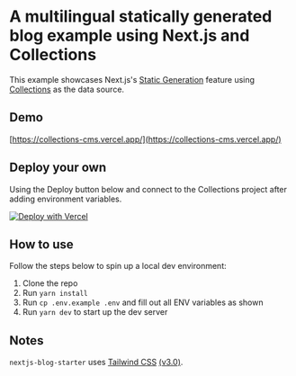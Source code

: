 # A multilingual statically generated blog example using Next.js and Collections

This example showcases Next.js's [Static Generation](https://nextjs.org/docs/app/building-your-application/routing/layouts-and-templates) feature using [Collections](https://collections.dev/) as the data source.

## Demo

[https://collections-cms.vercel.app/](https://collections-cms.vercel.app/)

## Deploy your own

Using the Deploy button below and connect to the Collections project after adding environment variables.

[![Deploy with Vercel](https://vercel.com/button)](https://vercel.com/new/clone?repository-url=https://github.com/collectionscms/nextjs-blog-starter&repository-name=collections-cms&env=COLLECTIONS_API_URL,COLLECTIONS_API_KEY&envDescription=Required%20to%20connect%20the%20app%20with%20WordPress&envLink=https://github.com/collectionscms/nextjs-blog-starter)

## How to use

Follow the steps below to spin up a local dev environment:

1. Clone the repo
2. Run `yarn install`
3. Run `cp .env.example .env` and fill out all ENV variables as shown
4. Run `yarn dev` to start up the dev server

## Notes

`nextjs-blog-starter` uses [Tailwind CSS](https://tailwindcss.com) [(v3.0)](https://tailwindcss.com/blog/tailwindcss-v3).
